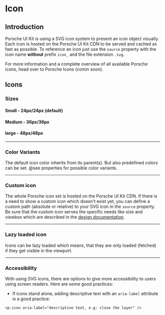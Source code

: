 # Icon

## Introduction
Porsche UI Kit is using a SVG icon system to present an icon object visually. Each icon is hosted on the Porsche UI Kit CDN to be served and cached as fast as possible. To reference an icon just use the `source` property with the icon name **without** prefix `icon_` and the file extension `.svg`.

For more information and a complete overview of all available Porsche icons, head over to Porsche Icons (comin soon).

## Icons

### Sizes

#### Small - 24px/24px (default)
<Playground>
  <p-icon source="car-next" />
</Playground>

#### Medium - 36px/36px
<Playground>
  <p-icon source="car-next" size="medium" />
</Playground>

#### large - 48px/48px
<Playground>
  <p-icon source="car-next" size="large" />
</Playground>

---

### Color Variants
The default icon color inherits from its parent(s). But also predefined colors can be set. @see properties for possible color variants.

<Playground>
  <p-icon source="car-next" size="large" color="porsche-red" />
</Playground>

---

### Custom icon
The whole Porsche icon set is hosted on the Porsche UI Kit CDN. If there is a need to show a custom icon which doesn't exist yet, you can define a custom path (absolute or relative) to your SVG icon in the `source` property. Be sure that the custom icon serves the specific needs like size and viewbox which are described in the [design documentation](/#/web/components/icon/icon#design).

<Playground>
  <p-icon :source="require(`@/assets/web/icon-custom-kaixin.svg`)" size="large" aria-label="Icon for social media platform Kaixin" />
</Playground>

---

### Lazy loaded icon
Icons can be lazy loaded which means, that they are only loaded (fetched) if they get visible in the viewport.

<Playground>
  <p-icon source="info" size="large" lazy="true" />
</Playground>

---

### Accessibility
With using SVG icons, there are options to give more accessibility to users using screen readers. Here are some good practices:

* If icons stand alone, adding descriptive text with an `aria-label` attribute is a good practice:
```
<p-icon aria-label="descriptive text, e.g: close the layer" />
```
